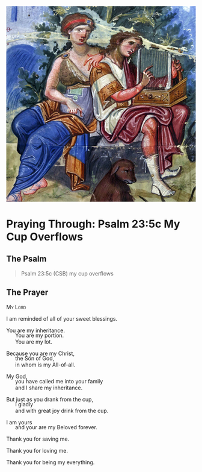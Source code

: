 <img class="intro-right" src="../images/art-paris-psalter.jpg">

<style>
  li {list-style-type: none;}
  p + ul {
    margin-top: -18px;
}
</style>

# Praying Through: Psalm 23:5c My Cup Overflows

## The Psalm

>Psalm 23:5c (CSB)   my cup overflows

## The Prayer

<div style='font-variant: small-caps;'>
My Lord
</div>

I am reminded of all of your sweet blessings.

You are my inheritance.
* You are my portion.
* You are my lot.

Because you are my Christ,
* the Son of God,
* in whom is my All-of-all.

My God,
* you have called me into your family 
* and I share my inheritance.

But just as you drank from the cup,
* I gladly 
* and with great joy drink from the cup.

I am yours 
* and your are my Beloved forever.

Thank you for saving me.

Thank you for loving me.

Thank you for being my everything.
